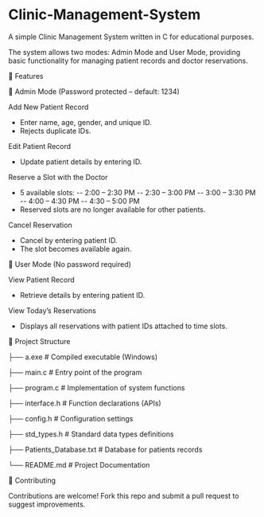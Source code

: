 # Clinic-Management-System

A simple Clinic Management System written in C for educational purposes.

The system allows two modes: Admin Mode and User Mode, providing basic functionality for managing patient records and doctor reservations.


📌 Features

🔑 Admin Mode (Password protected – default: 1234)

Add New Patient Record
- Enter name, age, gender, and unique ID.
- Rejects duplicate IDs.

Edit Patient Record
- Update patient details by entering ID.

Reserve a Slot with the Doctor
- 5 available slots:
-- 2:00 – 2:30 PM
-- 2:30 – 3:00 PM
-- 3:00 – 3:30 PM
-- 4:00 – 4:30 PM
-- 4:30 – 5:00 PM
- Reserved slots are no longer available for other patients.

Cancel Reservation
- Cancel by entering patient ID.
- The slot becomes available again.

👥 User Mode (No password required)

View Patient Record
- Retrieve details by entering patient ID.

View Today’s Reservations
- Displays all reservations with patient IDs attached to time slots.


📂 Project Structure

├── a.exe                      # Compiled executable (Windows)

├── main.c                     # Entry point of the program

├── program.c                  # Implementation of system functions

├── interface.h                # Function declarations (APIs)

├── config.h                   # Configuration settings

├── std_types.h                # Standard data types definitions

├── Patients_Database.txt      # Database for patients records

└── README.md                  # Project Documentation


🤝 Contributing

Contributions are welcome! Fork this repo and submit a pull request to suggest improvements.
